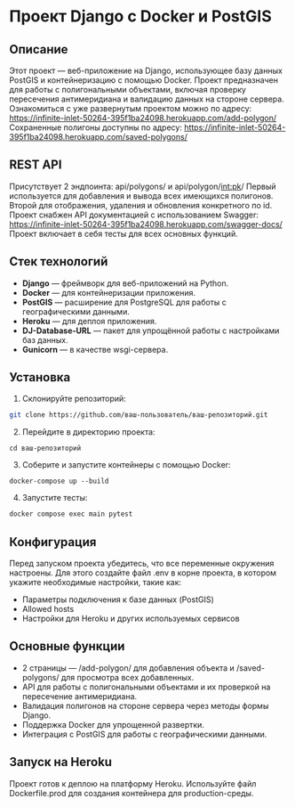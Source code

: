 # Проект Django с Docker и PostGIS

## Описание

Этот проект — веб-приложение на Django, использующее базу данных PostGIS
и контейнеризацию с помощью Docker. Проект предназначен для работы
с полигональными объектами, включая проверку пересечения антимеридиана
и валидацию данных на стороне сервера.
Ознакомиться с уже развернутым проектом можно по адресу:
https://infinite-inlet-50264-395f1ba24098.herokuapp.com/add-polygon/
Сохраненные полигоны доступны по адресу:
https://infinite-inlet-50264-395f1ba24098.herokuapp.com/saved-polygons/

## REST API

Присутствует 2 эндпоинта: api/polygons/ и api/polygon/<int:pk>/
Первый используется для добавления и вывода всех имеющихся полигонов.
Второй для отображения, удаления и обновления конкретного по id.
Проект снабжен API документацией с использованием Swagger:
https://infinite-inlet-50264-395f1ba24098.herokuapp.com/swagger-docs/
Проект включает в себя тесты для всех основных функций.

## Стек технологий

- **Django** — фреймворк для веб-приложений на Python.
- **Docker** — для контейнеризации приложения.
- **PostGIS** — расширение для PostgreSQL для работы с географическими данными.
- **Heroku** — для деплоя приложения.
- **DJ-Database-URL** — пакет для упрощённой работы с настройками баз данных.
- **Gunicorn** — в качестве wsgi-сервера.

## Установка

1. Склонируйте репозиторий:

```bash
git clone https://github.com/ваш-пользователь/ваш-репозиторий.git
```

2.	Перейдите в директорию проекта:

```
cd ваш-репозиторий
```
3.	Соберите и запустите контейнеры с помощью Docker:

```
docker-compose up --build
```
4. Запустите тесты:

```bash
docker compose exec main pytest
```

## Конфигурация

Перед запуском проекта убедитесь, что все переменные окружения настроены.
Для этого создайте файл .env в корне проекта, в котором укажите необходимые настройки, такие как:

* Параметры подключения к базе данных (PostGIS)
* Allowed hosts
* Настройки для Heroku и других используемых сервисов

## Основные функции

* 2 страницы — /add-polygon/ для добавления объекта и /saved-polygons/ для
просмотра всех добавленных.
* API для работы с полигональными объектами и их проверкой на пересечение
антимеридиана.
* Валидация полигонов на стороне сервера через методы формы Django.
* Поддержка Docker для упрощенной развертки.
* Интеграция с PostGIS для работы с географическими данными.

## Запуск на Heroku

Проект готов к деплою на платформу Heroku.
Используйте файл Dockerfile.prod для создания контейнера для production-среды.
